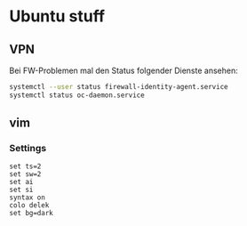 # Ubuntu stuff

## VPN

Bei FW-Problemen mal den Status folgender Dienste ansehen:

```bash
systemctl --user status firewall-identity-agent.service
systemctl status oc-daemon.service
```

## vim
### Settings
```
set ts=2
set sw=2
set ai
set si
syntax on
colo delek
set bg=dark
```